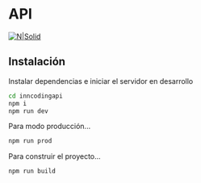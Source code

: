 # API

[![N|Solid](https://www.inncoding.io/_nuxt/img/fb1c153.png)](https://nodesource.com/products/nsolid)

## Instalación

Instalar dependencias e iniciar el servidor en desarrollo

```sh
cd inncodingapi
npm i
npm run dev
```

Para modo producción...

```sh
npm run prod
```

Para construir el proyecto...

```sh
npm run build
```